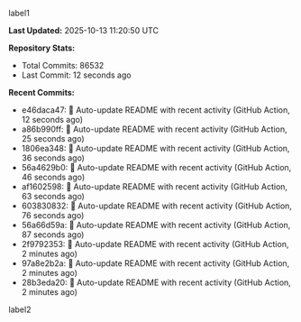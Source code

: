 
label1 
<!-- ACTIVITY_START -->
**Last Updated:** 2025-10-13 11:20:50 UTC

**Repository Stats:**
- Total Commits: 86532
- Last Commit: 12 seconds ago

**Recent Commits:**
- e46daca47: 🤖 Auto-update README with recent activity (GitHub Action, 12 seconds ago)
- a86b990ff: 🤖 Auto-update README with recent activity (GitHub Action, 25 seconds ago)
- 1806ea348: 🤖 Auto-update README with recent activity (GitHub Action, 36 seconds ago)
- 56a4629b0: 🤖 Auto-update README with recent activity (GitHub Action, 46 seconds ago)
- af1602598: 🤖 Auto-update README with recent activity (GitHub Action, 63 seconds ago)
- 603830832: 🤖 Auto-update README with recent activity (GitHub Action, 76 seconds ago)
- 56a66d59a: 🤖 Auto-update README with recent activity (GitHub Action, 87 seconds ago)
- 2f9792353: 🤖 Auto-update README with recent activity (GitHub Action, 2 minutes ago)
- 97a8e2b2a: 🤖 Auto-update README with recent activity (GitHub Action, 2 minutes ago)
- 28b3eda20: 🤖 Auto-update README with recent activity (GitHub Action, 2 minutes ago)
<!-- ACTIVITY_END -->

label2
